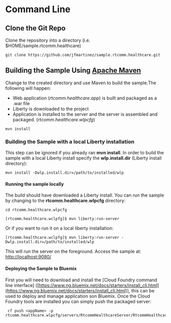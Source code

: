 # Command Line
## Clone the Git Repo
Clone the repository into a directory (i.e. $HOME/sample.rtcomm.healthcare)

```
git clone https://github.com/jfmartinez/sample.rtcomm.healthcare.git
```

## Building the Sample Using [Apache Maven](https://maven.apache.org/)
Change to the created directory and use Maven to build the sample.The following will happen:
- Web application (_rtcomm.healthcare.app_) is built and packaged as a .war file
- Liberty is downloaded to the project
- Application is installed to the server and the server is assembled and packaged. (_rtcomm.healthcare.wlpcfg_)

```
mvn install
```

### Building the Sample with a local Liberty installation
This step can be ignored if you already ran __mvn install__. In order to build the sample with a local Liberty install specify the **wlp.install.dir** (Liberty install directory):

```
mvn install -Dwlp.install.dir=/path/to/installed/wlp
```

#### Running the sample locally
The build should have downloaded a Liberty install. You can run the sample by changing to the __rtcomm.healthcare.wlpcfg__ directory:

```
cd rtcomm.healthcare.wlpcfg
```

```
[rtcomm.healthcare.wclpfg]$ mvn liberty:run-server
```

 Or if you want to run it on a local liberty installation:

```
[rtcomm.healthcare.wclpfg]$ mvn liberty:run-server -Dwlp.install.dir=/path/to/installed/wlp
```

 This will run the server on the foreground. Access the sample at: [http://localhost:9080/](http://localhost:9080/)

#### Deploying the Sample to Bluemix
 First you will need to download and install the [Cloud Foundry command line interface] ([https://www.ng.bluemix.net/docs/starters/install_cli.html](https://www.ng.bluemix.net/docs/starters/install_cli.html)), this can be used to deploy and manage application son Bluemix. Once the Cloud Foundry tools are installed you can simply push the packaged server:

```
 cf push <appName> -p rtcomm.healthcare.wlpcfg/servers/RtcommHealthcareServer/RtcommHealthcareServer.zip
```
